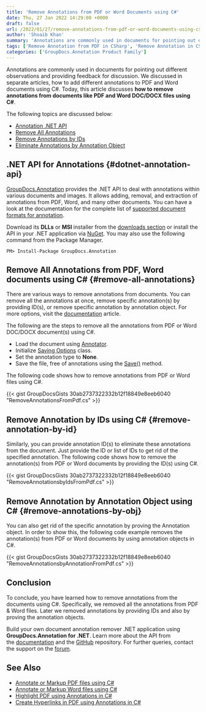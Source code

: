 ```yaml
---
title: 'Remove Annotations from PDF or Word Documents using C#'
date: Thu, 27 Jan 2022 14:29:00 +0000
draft: false
url: /2022/01/27/remove-annotations-from-pdf-or-word-documents-using-csharp/
author: 'Shoaib Khan'
summary: 'Annotations are commonly used in documents for pointing out different observations and providing feedbacks for discussion. We discussed in a separate articles, [how to add different annotations to PDF](https://blog.groupdocs.com/2022/01/25/annotate-pdf-files-using-csharp) and [Word documents](https://blog.groupdocs.com/2021/06/23/annotate-word-documents-using-csharp/) using C#. Today, this article discuss **how to remove annotations from documents like PDF and Word DOC/DOCX files using C#**.'
tags: ['Remove Annotation from PDF in CSharp', 'Remove Annotation in CSharp', 'Remove Annotations', 'Remove Annotations from Word in C#']
categories: ['GroupDocs.Annotation Product Family']
---
```


Annotations are commonly used in documents for pointing out different observations and providing feedback for discussion. We discussed in separate articles, how to add different annotations to PDF and Word documents using C#. Today, this article discusses **how to remove annotations from documents like PDF and Word DOC/DOCX files using C#**.

The following topics are discussed below:

*   [Annotation .NET API](#dotnet-annotation-api)
*   [Remove All Annotations](#remove-all-annotations)
*   [Remove Annotations by IDs](#remove-annotation-by-id)
*   [Eliminate Annotations by Annotation Object](#remove-annotations-by-obj)

## .NET API for Annotations {#dotnet-annotation-api}

[GroupDocs.Annotation](https://products.groupdocs.com/annotation/) provides the .NET API to deal with annotations within various documents and images. It allows adding, removal, and extraction of annotations from PDF, Word, and many other documents. You can have a look at the documentation for the complete list of [supported document formats for annotation](https://docs.groupdocs.com/annotation/net/supported-document-formats/).

Download its **DLLs** or **MSI** installer from the [downloads section](https://downloads.groupdocs.com/annotation) or install the API in your .NET application via [NuGet](https://www.nuget.org/packages/groupdocs.annotation). You may also use the following command from the Package Manager.

```
PM> Install-Package GroupDocs.Annotation
```

## Remove All Annotations from PDF, Word documents using C# {#remove-all-annotations}

There are various ways to remove annotations from documents. You can remove all the annotations at once, remove specific annotation(s) by providing ID(s), or remove specific annotation by annotation object. For more options, visit the [documentation](https://docs.groupdocs.com/annotation/net/remove-annotation-from-document/) article.

The following are the steps to remove all the annotations from PDF or Word DOC/DOCX document(s) using C#.

*   Load the document using [Annotator](https://apireference.groupdocs.com/annotation/net/groupdocs.annotation/annotator).
*   Initialize [Saving Options](https://apireference.groupdocs.com/annotation/net/groupdocs.annotation.options/saveoptions) class.
*   Set the annotation type to **None**.
*   Save the file, free of annotations using the [Save()](https://apireference.groupdocs.com/annotation/net/groupdocs.annotation/annotator/methods/save/index) method.

The following code shows how to remove annotations from PDF or Word files using C#.

{{< gist GroupDocsGists 30ab2737322332b12f18849e8eeb6040 "RemoveAnnotationsFromPdf.cs" >}}

## Remove Annotation by IDs using C# {#remove-annotation-by-id}

Similarly, you can provide annotation ID(s) to eliminate these annotations from the document. Just provide the ID or list of IDs to get rid of the specified annotation. The following code shows how to remove the annotation(s) from PDF or Word documents by providing the ID(s) using C#.

{{< gist GroupDocsGists 30ab2737322332b12f18849e8eeb6040 "RemoveAnnotationsbyIdsFromPdf.cs" >}}

## Remove Annotation by Annotation Object using C# {#remove-annotations-by-obj}

You can also get rid of the specific annotation by proving the Annotation object. In order to show this, the following code example removes the annotation(s) from PDF or Word documents by using annotation objects in C#.

{{< gist GroupDocsGists 30ab2737322332b12f18849e8eeb6040 "RemoveAnnotationsbyAnnotationFromPdf.cs" >}}

## Conclusion

To conclude, you have learned how to remove annotations from the documents using C#. Specifically, we removed all the annotations from PDF & Word files. Later we removed annotations by providing IDs and also by proving the annotation objects.

Build your own document annotation remover .NET application using **GroupDocs.Annotation for .NET**. Learn more about the API from the [documentation](https://docs.groupdocs.com/annotation/net/) and the [GitHub](https://github.com/groupdocs-annotation) repository. For further queries, contact the support on the [forum](https://forum.groupdocs.com/).

## See Also

*   [Annotate or Markup PDF files using C#](https://blog.groupdocs.com/2022/01/25/annotate-pdf-files-using-csharp/)
*   [Annotate or Markup Word files using C#](https://blog.groupdocs.com/2021/06/23/annotate-word-documents-using-csharp/)
*   [Highlight PDF using Annotations in C#](https://blog.groupdocs.com/2021/10/12/highlight-pdf-with-annotations-using-csharp/)
*   [Create Hyperlinks in PDF using Annotations in C#](https://blog.groupdocs.com/2021/10/16/create-hyperlinks-in-pdf-using-annotations-in-csharp/)




